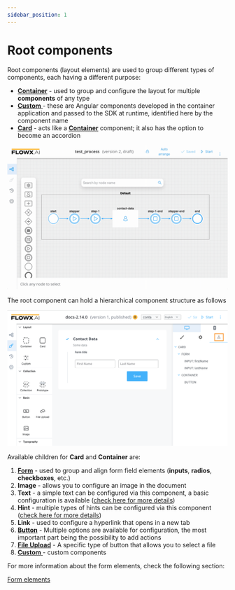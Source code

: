 ```yaml
---
sidebar_position: 1
---
```


# Root components

Root components (layout elements) are used to group different types of components, each having a different purpose:

* [**Container**](container.md) - used to group and configure the layout for multiple **components** of any type
* [**Custom** ](custom.md)- these are Angular components developed in the container application and passed to the SDK at runtime, identified here by the component name
* [**Card**](card.md) - acts like a [**Container**](container.md) component; it also has the option to become an accordion 

![](../../img/root_components.gif)

The root component can hold a hierarchical component structure as follows

![](../../img/root_components_structure.png)

Available children for **Card** and **Container** are:

1. [**Form**](../form-elements/) - used to group and align form field elements (**inputs**, **radios**, **checkboxes**, etc.)
2. **Image** - allows you to configure an image in the document
3. **Text** - a simple text can be configured via this component, a basic configuration is available ([check here for more details](../../))
4. **Hint** - multiple types of hints can be configured via this component ([check here for more details](../../))
5. **Link** - used to configure a hyperlink that opens in a new tab
6. [**Button**](../buttons.md) - Multiple options are available for configuration, the most important part being the possibility to add actions
7. [**File Upload**](../buttons.md) - A specific type of button that allows you to select a file
8. [**Custom** ](custom.md)- custom components

For more information about the form elements, check the following section:


[Form elements](../form-elements/form-elements.md)

